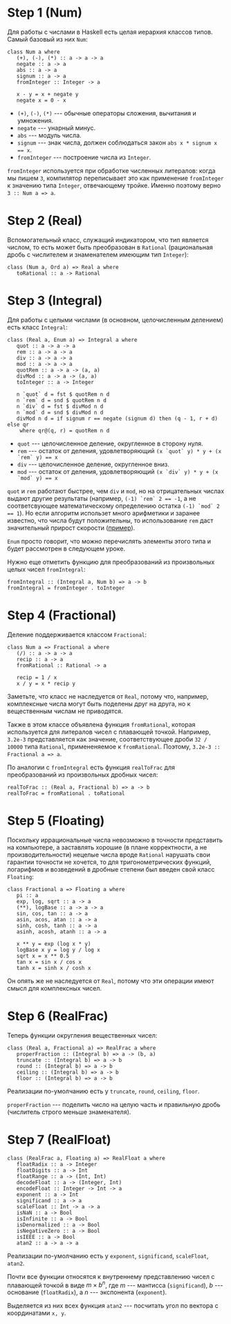 # Step 1 (Num)

Для работы с числами в Haskell есть целая иерархия классов типов. Самый базовый из них `Num`:
```
class Num a where
   (+), (-), (*) :: a -> a -> a
   negate :: a -> a
   abs :: a -> a
   signum :: a -> a
   fromInteger :: Integer -> a

   x - y = x + negate y
   negate x = 0 - x
```

* `(+)`, `(-)`, `(*)` --- обычные операторы сложения, вычитания и умножения.
* `negate` --- унарный минус.
* `abs` --- модуль числа.
* `signum` --- знак числа, должен соблюдаться закон `abs x * signum x == x`.
* `fromInteger` --- построение числа из `Integer`.

`fromInteger` используется при обработке численных литералов: когда мы пишем `3`,
компилятор переписывает это как применение `fromInteger` к значению типа `Integer`,
отвечающему тройке. Именно поэтому верно `3 :: Num a => a`.

# Step 2 (Real)

Вспомогательный класс, служащий индикатором, что тип является числом, то есть
может быть преобразован в `Rational` (рациональная дробь с числителем и знаменателем
имеющим тип `Integer`):
```
class (Num a, Ord a) => Real a where
   toRational :: a -> Rational
```

# Step 3 (Integral)

Для работы с целыми числами (в основном, целочисленным делением) есть класс `Integral`:
```
class (Real a, Enum a) => Integral a where
   quot :: a -> a -> a
   rem :: a -> a -> a
   div :: a -> a -> a
   mod :: a -> a -> a
   quotRem :: a -> a -> (a, a)
   divMod :: a -> a -> (a, a)
   toInteger :: a -> Integer

   n `quot` d = fst $ quotRem n d
   n `rem` d = snd $ quotRem n d
   n `div` d = fst $ divMod n d
   n `mod` d = snd $ divMod n d
   divMod n d = if signum r == negate (signum d) then (q - 1, r + d) else qr
    where qr@(q, r) = quotRem n d
```

* `quot` --- целочисленное деление, округленное в сторону нуля.
* `rem` --- остаток от деления, удовлетворяющий ``(x `quot` y) * y + (x `rem` y) == x``
* `div` --- целочисленное деление, округленное вниз.
* `mod` --- остаток от деления, удовлетворяющий ``(x `div` y) * y + (x `mod` y) == x``

`quot` и `rem` работают быстрее, чем `div` и `mod`, но на отрицательных числах выдают
другие результаты (например, ``(-1) `rem` 2 == -1``, а не соответсвующее математическому
определению остатка ``(-1) `mod` 2 == 1``). Но если алгоритм использет много арифметики
и заранее известно, что числа будут положительны, то использование `rem` даст значительный
прирост скорости
([пример](http://stackoverflow.com/questions/6964392/speed-comparison-with-project-euler-c-vs-python-vs-erlang-vs-haskell/6964760#6964760)).

`Enum` просто говорит, что можно перечислять элементы этого типа и будет рассмотрен в следующем уроке.

Нужно еще отметить функцию для преобразований из произвольных целых чисел `fromIntegral`:
```
fromIntegral :: (Integral a, Num b) => a -> b
fromIntegral = fromInteger . toInteger
```

# Step 4 (Fractional)

Деление поддерживается классом `Fractional`:
```
class Num a => Fractional a where
   (/) :: a -> a -> a
   recip :: a -> a
   fromRational :: Rational -> a

   recip = 1 / x
   x / y = x * recip y
```

Заметьте, что класс не наследуется от `Real`, потому что, например, комплексные
числа могут быть поделены друг на друга, но к вещественным числам не приводятся.

Также в этом классе объявлена функция `fromRational`, которая используется для литералов
чисел с плавающей точкой. Например, `3.2e-3` представляется как значение, соответствующее
дроби `32 / 10000` типа `Rational`, примененяемое к `fromRational`. Поэтому,
`3.2e-3 :: Fractional a => a`.

По аналогии с `fromIntegral` есть функция `realToFrac` для преобразований из произвольных
дробных чисел:
```
realToFrac :: (Real a, Fractional b) => a -> b
realToFrac = fromRational . toRational
```

# Step 5 (Floating)

Поскольку иррациональные числа невозможно в точности представить на компьютере, а заставлять
хорошие (в плане корректности, а не производительности) нецелые числа вроде `Rational` нарушать
свои гарантии точности не хочется, то для тригонометрических функций, логарифмов и возведений
в дробные степени был введен свой класс `Floating`:
```
class Fractional a => Floating a where
   pi :: a
   exp, log, sqrt :: a -> a
   (**), logBase :: a -> a -> a
   sin, cos, tan :: a -> a
   asin, acos, atan :: a -> a
   sinh, cosh, tanh :: a -> a
   asinh, acosh, atanh :: a -> a

   x ** y = exp (log x * y)
   logBase x y = log y / log x
   sqrt x = x ** 0.5
   tan x = sin x / cos x
   tanh x = sinh x / cosh x
```

Он опять же не наследуется от `Real`, потому что эти операции имеют смысл для комплексных чисел.

# Step 6 (RealFrac)

Теперь функции округления вещественных чисел:
```
class (Real a, Fractional a) => RealFrac a where
   properFraction :: (Integral b) => a -> (b, a)
   truncate :: (Integral b) => a -> b
   round :: (Integral b) => a -> b
   ceiling :: (Integral b) => a -> b
   floor :: (Integral b) => a -> b
```
Реализации по-умолчанию есть у `truncate`, `round`, `ceiling`, `floor`.

`properFraction` --- поделить число на целую часть и правильную дробь (числитель строго меньше
знаменателя).

# Step 7 (RealFloat)

```
class (RealFrac a, Floating a) => RealFloat a where
   floatRadix :: a -> Integer
   floatDigits :: a -> Int
   floatRange :: a -> (Int, Int)
   decodeFloat :: a -> (Integer, Int)
   encodeFloat :: Integer -> Int -> a
   exponent :: a -> Int
   significand :: a -> a
   scaleFloat :: Int -> a -> a
   isNaN :: a -> Bool
   isInfinite :: a -> Bool
   isDenormalized :: a -> Bool
   isNegativeZero :: a -> Bool
   isIEEE :: a -> Bool
   atan2 :: a -> a -> a
```
Реализации по-умолчанию есть у `exponent`, `significand`, `scaleFloat`, `atan2`.

Почти все функции относятся к внутреннему представлению чисел с плавающей точкой в
виде $m \times b^n$, где $m$ --- мантисса (`significand`), $b$ --- основание (`floatRadix`),
а $n$ --- экспонента (`exponent`).

Выделяется из них всех функция `atan2` --- посчитать угол по вектора с координатами `x, y`.
